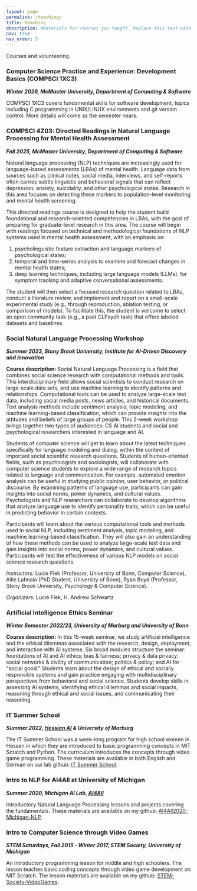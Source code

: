```yaml
---
layout: page
permalink: /teaching/
title: teaching
description: #Materials for courses you taught. Replace this text with your description.
nav: true
nav_order: 5
---
```


Courses and volunteering.

### Computer Science Practice and Experience: Development Basics (COMPSCI 1XC3)
***Winter 2026, McMaster University, Department of Computing & Software***

COMPSCI 1XC3 covers fundamental skills for software development, topics including C programming in UNIX/LINUX environments and git version control. More details will come as the semester nears.

### COMPSCI 4Z03: Directed Readings in Natural Language Processing for Mental Health Assessment
***Fall 2025, McMaster University, Department of Computing & Software***

Natural language processing (NLP) techniques are increasingly used for language-based assessments (LBAs) of mental health. Language data from sources such as clinical notes, social media, interviews, and self-reports often carries subtle linguistic and behavioral signals that can reflect depression, anxiety, suicidality, and other psychological states. Research in this area focuses on detecting these markers to population-level monitoring and mental health screening.

This directed readings course is designed to help the student build foundational and research-oriented competencies in LBAs, with the goal of preparing for graduate-level research in this area. The course will begin with readings focused on technical and methodological foundations of NLP systems used in mental health assessment, with an emphasis on:

1. psycholinguistic feature extraction and language markers of psychological states;
2. temporal and time-series analysis to examine and forecast changes in mental health states;
3. deep learning techniques, including large language models (LLMs), for symptom tracking and adaptive conversational assessments.

The student will then select a focused research question related to LBAs, conduct a literature review, and implement and report on a small-scale experimental study (e.g., through reproduction, ablation testing, or comparison of models). To facilitate this, the student is welcome to select an open community task (e.g., a past CLPsych task) that offers labeled datasets and baselines.


### Social Natural Language Processing Workshop
***Summer 2023, Stony Brook University, Institute for AI-Driven Discovery and Innovation***

**Course description:** Social Natural Language Processing is a field that combines social science research with computational methods and tools. This interdisciplinary field allows social scientists to conduct research on large-scale data sets, and use machine learning to identify patterns and relationships. Computational tools can be used to analyze large-scale text data, including social media posts, news articles, and historical documents. Text analysis methods include sentiment analysis, topic modeling, and machine learning-based classification, which can provide insights into the attitudes and beliefs of large groups of people. This 2-week workshop brings together two types of audiences: CS AI students and social and psychological researchers interested in language and AI. 

Students of computer science will get to learn about the latest techniques specifically for language modeling and dialog, within the context of important social scientific research questions. Students of human-oriented fields, such as psychologists and sociologists, will collaborate with computer science students to explore a wide range of research topics related to language and communication. For example, automated emotion analysis can be useful in studying public opinion, user behavior, or political discourse. By examining patterns of language use, participants can gain insights into social norms, power dynamics, and cultural values. Psychologists and NLP researchers can collaborate to develop algorithms that analyze language use to identify personality traits, which can be useful in predicting behavior in certain contexts. 

Participants will learn about the various computational tools and methods used in social NLP, including sentiment analysis, topic modeling, and machine learning-based classification. They will also gain an understanding of how these methods can be used to analyze large-scale text data and gain insights into social norms, power dynamics, and cultural values. Participants will test the effectiveness of various NLP models on social science research questions. 

*Instructors:* Lucie Flek (Professor, University of Bonn, Computer Science), 	Allie Lahnala (PhD Student, University of Bonn), Ryan Boyd (Professor, Stony Brook University, Psychology & Computer Science). 

*Organizers:* Lucie Flek, H. Andrew Schwartz




### Artificial Intelligence Ethics Seminar
***Winter Semester 2022/23, University of Marburg and University of Bonn***

**Course description:** In this 15-week seminar, we study artificial intelligence and the ethical dilemmas associated with the research, design, deployment, and interaction with AI systems. Six broad modules structure the seminar: foundations of AI and AI ethics; bias & fairness; privacy & data privacy; social networks & civility of communication; politics & policy; and AI for "social good." Students learn about the design of ethical and socially responsible systems and gain practice engaging with multidisciplinary perspectives from behavioral and social science. Students develop skills in assessing AI systems, identifying ethical dilemmas and social impacts, reasoning through ethical and social issues, and communicating their reasoning.

### IT Summer School
***Summer 2022, [Hessian AI](https://hessian.ai/) & University of Marburg***

The IT Summer School was a week-long program for high school women in Hessen in which they are introduced to basic programming concepts in MIT Scratch and Python. The curriculum introduces the concepts through video game programming. These materials are available in both English and German on our lab github: [IT Summer School](github.com/caisa-lab/it-summer-school).


### Intro to NLP for AI4All at University of Michigan
***Summer 2020, Michigan AI Lab, [AI4All](ai-4-all.org)***

Introductory Natural Language Processing lessons and projects covering the fundamentals. These materials are available on my github: [AI4All2020-Michigan-NLP](https://github.com/alahnala/AI4All2020-Michigan-NLP).

### Intro to Computer Science through Video Games
***STEM Saturdays, Fall 2015 - Winter 2017, STEM Society, University of Michigan***

An introductory programming lesson for middle and high schoolers. The lesson teaches basic coding concepts through video game development on MIT Scratch. The lesson materials are available on my github: [STEM-Society-VideoGames](github.com/alahnala/STEM-Society-VideoGames).